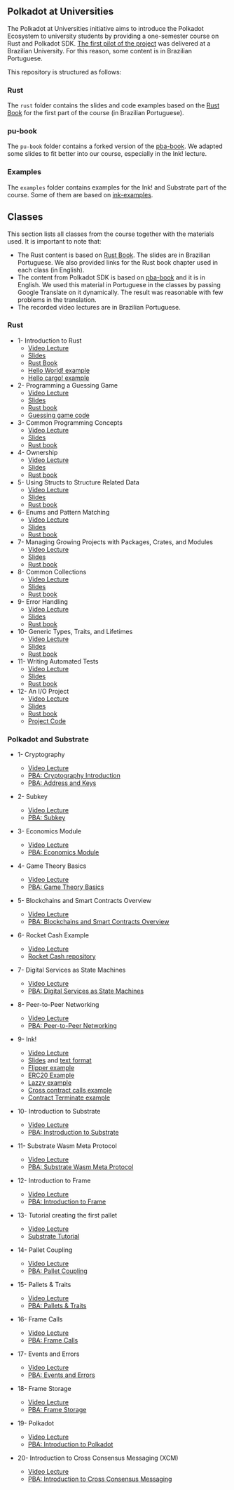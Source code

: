 
## Polkadot at Universities

The Polkadot at Universities initiative aims to introduce the Polkadot Ecosystem to university students by providing a one-semester course on Rust and Polkadot SDK. [The first pilot of the project](first-course-experience-report.md) was delivered at a Brazilian University. For this reason, some content is in Brazilian Portuguese.

This repository is structured as follows:

### Rust

The `rust` folder contains the slides and code examples based on the [Rust Book](https://doc.rust-lang.org/book/) for the first part of the course (in Brazilian Portuguese).

### pu-book

The `pu-book` folder contains a forked version of the [pba-book](https://github.com/Polkadot-Blockchain-Academy/pba-book). We adapted some slides to fit better into our course, especially in the Ink! lecture.

### Examples

The `examples` folder contains examples for the Ink! and Substrate part of the course. Some of them are based on [ink-examples](https://github.com/use-ink/ink-examples).


## Classes

This section lists all classes from the course together with the materials used. It is important to note that:
- The Rust content is based on [Rust Book](https://doc.rust-lang.org/book/). The slides are in Brazilian Portuguese. We also provided links for the Rust book chapter used in each class (in English).
- The content from Polkadot SDK is based on [pba-book](https://github.com/Polkadot-Blockchain-Academy/pba-book) and it is in English. We used this material in Portuguese in the classes by passing Google Translate on it dynamically. The result was reasonable with few problems in the translation.
- The recorded video lectures are in Brazilian Portuguese.

### Rust

- 1- Introduction to Rust
    - [Video Lecture](https://www.youtube.com/watch?v=nJNTMNnWGbg&list=PLijZucELEeokrU_xDkW84YVFbkKnYVBEw)
    - [Slides](rust/slides/1.Introdução_ao_Rust.pdf)
    - [Rust Book](https://doc.rust-lang.org/book/ch01-00-getting-started.html)
    - [Hello World! example](rust/examples/1.2-hello_world)
    - [Hello cargo! example](rust/examples/1.3-hello_cargo/hello_cargo)
- 2- Programming a Guessing Game
    - [Video Lecture](https://www.youtube.com/watch?v=IfE2sYBHsgc&list=PLijZucELEeokrU_xDkW84YVFbkKnYVBEw&index=2)
    - [Slides](rust/slides/2.Programando_um_jogo_de_adivinhação.pdf)
    - [Rust book](https://doc.rust-lang.org/beta/book/ch02-00-guessing-game-tutorial.html)
    - [Guessing game code](rust/examples/2-guessing_game/guessing_game)
- 3- Common Programming Concepts
    - [Video Lecture](https://www.youtube.com/watch?v=k7hAIZTqgrQ&list=PLijZucELEeokrU_xDkW84YVFbkKnYVBEw&index=3)
    - [Slides](rust/slides/3.Conceitos_comuns_de_programação.pdf)
    - [Rust book](https://doc.rust-lang.org/beta/book/ch03-00-common-programming-concepts.html)
- 4- Ownership
    - [Video Lecture](https://www.youtube.com/watch?v=buFyQvS3yfQ&list=PLijZucELEeokrU_xDkW84YVFbkKnYVBEw&index=4)
    - [Slides](rust/slides/4.Ownership.pdf)
    - [Rust book](https://doc.rust-lang.org/beta/book/ch04-00-understanding-ownership.html)
- 5- Using Structs to Structure Related Data
    - [Video Lecture](https://www.youtube.com/watch?v=mgDA23pcTVE&list=PLijZucELEeokrU_xDkW84YVFbkKnYVBEw&index=5)
    - [Slides](rust/slides/5.Usando_struct_para_estruturar_dados_relacionados.pdf)
    - [Rust book](https://doc.rust-lang.org/beta/book/ch05-00-structs.html)
- 6- Enums and Pattern Matching
    - [Video Lecture](https://www.youtube.com/watch?v=juO2v6sEaZM&list=PLijZucELEeokrU_xDkW84YVFbkKnYVBEw&index=6)
    - [Slides](rust/slides/6.Enums_e_padrões_de_Matching.pdf)
    - [Rust book](https://doc.rust-lang.org/beta/book/ch06-00-enums.html)
- 7- Managing Growing Projects with Packages, Crates, and Modules
    - [Video Lecture](https://www.youtube.com/watch?v=P6KSpMC7C8s&list=PLijZucELEeokrU_xDkW84YVFbkKnYVBEw&index=7)
    - [Slides](rust/slides/7.Gerenciando_Projetos_em_Crescimento_com_Pacotes_Crates_e_Módulos.pdf)
    - [Rust book](https://doc.rust-lang.org/beta/book/ch07-00-managing-growing-projects-with-packages-crates-and-modules.html)
- 8- Common Collections
    - [Video Lecture](https://www.youtube.com/watch?v=bmilR5g090M&list=PLijZucELEeokrU_xDkW84YVFbkKnYVBEw&index=8)
    - [Slides](rust/slides/8.Coleções_Comuns.pdf)
    - [Rust book](https://doc.rust-lang.org/beta/book/ch08-00-common-collections.html)
- 9- Error Handling
    - [Video Lecture](https://www.youtube.com/watch?v=wu8WixOEb8c&list=PLijZucELEeokrU_xDkW84YVFbkKnYVBEw&index=9)
    - [Slides](rust/slides/9.Tratamento_de_erros.pdf)
    - [Rust book](https://doc.rust-lang.org/beta/book/ch09-00-error-handling.html)
- 10- Generic Types, Traits, and Lifetimes
    - [Video Lecture](https://www.youtube.com/watch?v=y4ekmw04-OI&list=PLijZucELEeokrU_xDkW84YVFbkKnYVBEw&index=10)
    - [Slides](rust/slides/10.Tipos_genéricos_traits_e_tempo_de_vida.pdf)
    - [Rust book](https://doc.rust-lang.org/beta/book/ch10-00-generics.html)
- 11- Writing Automated Tests
    - [Video Lecture](https://www.youtube.com/watch?v=HESpsTomFf0&list=PLijZucELEeokrU_xDkW84YVFbkKnYVBEw&index=11)
    - [Slides](rust/slides/11.Escrevendo_testes_automatizados.pdf)
    - [Rust book](https://doc.rust-lang.org/beta/book/ch11-00-testing.html)
- 12- An I/O Project
    - [Video Lecture](https://www.youtube.com/watch?v=NHVv5fWLKAc&list=PLijZucELEeokrU_xDkW84YVFbkKnYVBEw&index=12)
    - [Slides](rust/slides/12.Um_projeto_de_Entrada_e_Saida.pdf)
    - [Rust book](https://doc.rust-lang.org/beta/book/ch12-00-an-io-project.html)
    - [Project Code](rust/examples/12-Um_projeto_de_Entrada_e_Saída)

### Polkadot and Substrate

- 1- Cryptography
    - [Video Lecture](https://www.youtube.com/watch?v=GrvgAUayqmE&list=PLijZucELEeomAcsXc1g-cN2nKlVSHVEWE&index=1&pp=iAQB)
    - [PBA: Cryptography Introduction](https://polkadot-blockchain-academy.github.io/pba-book/cryptography/intro/page.html)
    - [PBA: Address and Keys](https://polkadot-blockchain-academy.github.io/pba-book/cryptography/addresses/page.html)
- 2- Subkey
    - [Video Lecture](https://www.youtube.com/watch?v=D5Z6FBoFmL0&list=PLijZucELEeomAcsXc1g-cN2nKlVSHVEWE&index=2)
    - [PBA: Subkey](https://polkadot-blockchain-academy.github.io/pba-book/cryptography/_materials/subkey-demo.html)
- 3- Economics Module
    - [Video Lecture](https://www.youtube.com/watch?v=tvu9vIffmzY&list=PLijZucELEeomAcsXc1g-cN2nKlVSHVEWE&index=3)
    - [PBA: Economics Module](https://polkadot-blockchain-academy.github.io/pba-book/economics/basics/page.html)
- 4- Game Theory Basics
    - [Video Lecture](https://www.youtube.com/watch?v=Cjo640xT0hs&list=PLijZucELEeomAcsXc1g-cN2nKlVSHVEWE&index=4)
    - [PBA: Game Theory Basics](https://polkadot-blockchain-academy.github.io/pba-book/economics/game-theory/page.html)
- 5- Blockchains and Smart Contracts Overview
    - [Video Lecture](https://www.youtube.com/watch?v=MC8aG8e9iiE&list=PLijZucELEeomAcsXc1g-cN2nKlVSHVEWE&index=5)
    - [PBA: Blockchains and Smart Contracts Overview](https://polkadot-blockchain-academy.github.io/pba-book/blockchain-contracts/overview/page.html)
- 6- Rocket Cash Example
    - [Video Lecture](https://www.youtube.com/watch?v=lj9ICrYTTmQ&list=PLijZucELEeomAcsXc1g-cN2nKlVSHVEWE&index=6)
    - [Rocket Cash repository](https://polkadot-blockchain-academy.github.io/pba-book/blockchain-contracts/overview/page.html)
- 7- Digital Services as State Machines
    - [Video Lecture](https://www.youtube.com/watch?v=3-lkAEuzCQg&list=PLijZucELEeomAcsXc1g-cN2nKlVSHVEWE&index=7)
    - [PBA: Digital Services as State Machines](https://polkadot-blockchain-academy.github.io/pba-book/blockchain-contracts/services-as-state-machines/page.html)
- 8- Peer-to-Peer Networking
    - [Video Lecture](https://www.youtube.com/watch?v=vYl503gCfRg&list=PLijZucELEeomAcsXc1g-cN2nKlVSHVEWE&index=8)
    - [PBA: Peer-to-Peer Networking](https://polkadot-blockchain-academy.github.io/pba-book/blockchain-contracts/p2p/page.html)
- 9- Ink!
    - [Video Lecture](https://www.youtube.com/watch?v=a3kiRqEasJY&list=PLijZucELEeomAcsXc1g-cN2nKlVSHVEWE&index=9)
    - [Slides](http://143.42.125.19:1948/content/blockchain-contracts/ink/slides.md#/) and [text format](./pu-book/content/blockchain-contracts/ink/slides.md)
    - [Flipper example](examples/flipper)
    - [ERC20 Example](examples/ink-examples/erc20)
    - [Lazzy example](examples/lazy)
    - [Cross contract calls example](examples/ink-examples/cross-contract-calls)
    - [Contract Terminate example](examples/ink-examples/contract-terminate)
    
- 10- Introduction to Substrate
    - [Video Lecture](https://www.youtube.com/watch?v=myph1mauUfk&list=PLijZucELEeomAcsXc1g-cN2nKlVSHVEWE&index=10)
    - [PBA: Instroduction to Substrate](https://polkadot-blockchain-academy.github.io/pba-book/substrate/intro/page.html)
- 11- Substrate Wasm Meta Protocol
    - [Video Lecture](https://www.youtube.com/watch?v=dmrawsWeEtA&list=PLijZucELEeomAcsXc1g-cN2nKlVSHVEWE&index=11)
    - [PBA: Substrate Wasm Meta Protocol](https://polkadot-blockchain-academy.github.io/pba-book/substrate/wasm/page.html)
- 12- Introduction to Frame
    - [Video Lecture](https://www.youtube.com/watch?v=REWRu3PkeOA&list=PLijZucELEeomAcsXc1g-cN2nKlVSHVEWE&index=12)
    - [PBA: Introduction to Frame](https://polkadot-blockchain-academy.github.io/pba-book/frame/intro/page.html)
- 13- Tutorial creating the first pallet
    - [Video Lecture](https://www.youtube.com/watch?v=7OyScxXIa-c&list=PLijZucELEeomAcsXc1g-cN2nKlVSHVEWE&index=13)
    - [Substrate Tutorial](https://docs.substrate.io/tutorials/build-application-logic/use-macros-in-a-custom-pallet/)
- 14- Pallet Coupling
    - [Video Lecture](https://www.youtube.com/watch?v=zy5Hh1EvDG0&list=PLijZucELEeomAcsXc1g-cN2nKlVSHVEWE&index=14)
    - [PBA: Pallet Coupling](https://polkadot-blockchain-academy.github.io/pba-book/frame/coupling/page.html)
- 15- Pallets & Traits
    - [Video Lecture](https://www.youtube.com/watch?v=YZbTNfF3H9A&list=PLijZucELEeomAcsXc1g-cN2nKlVSHVEWE&index=15)
    - [PBA: Pallets & Traits](https://polkadot-blockchain-academy.github.io/pba-book/frame/traits/page.html)
- 16- Frame Calls
    - [Video Lecture](https://www.youtube.com/watch?v=zb19ZMVHM0g&list=PLijZucELEeomAcsXc1g-cN2nKlVSHVEWE&index=16)
    - [PBA: Frame Calls](https://polkadot-blockchain-academy.github.io/pba-book/frame/calls/page.html)
- 17- Events and Errors
    - [Video Lecture](https://www.youtube.com/watch?v=dsGdPPlKx-M&list=PLijZucELEeomAcsXc1g-cN2nKlVSHVEWE&index=17)
    - [PBA: Events and Errors](https://polkadot-blockchain-academy.github.io/pba-book/frame/events-errors/page.html)
- 18- Frame Storage
    - [Video Lecture](https://www.youtube.com/watch?v=gp03jzgk9is&list=PLijZucELEeomAcsXc1g-cN2nKlVSHVEWE&index=18)
    - [PBA: Frame Storage](https://polkadot-blockchain-academy.github.io/pba-book/frame/storage/page.html)
- 19- Polkadot
    - [Video Lecture](https://www.youtube.com/watch?v=QB5pkeLOE9o&list=PLijZucELEeomAcsXc1g-cN2nKlVSHVEWE&index=19)
    - [PBA: Introduction to Polkadot](https://polkadot-blockchain-academy.github.io/pba-book/polkadot/intro/page.html)
- 20- Introduction to Cross Consensus Messaging (XCM)
    - [Video Lecture](https://www.youtube.com/watch?v=Nkxex86PtnM&list=PLijZucELEeomAcsXc1g-cN2nKlVSHVEWE&index=20)
    - [PBA: Introduction to Cross Consensus Messaging](https://polkadot-blockchain-academy.github.io/pba-book/xcm/intro/page.html)

 
